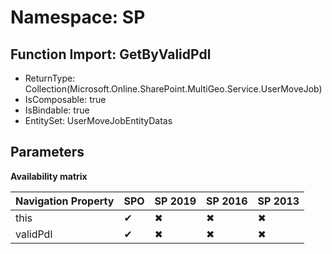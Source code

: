 # Namespace: SP

## Function Import: GetByValidPdl

- ReturnType: Collection(Microsoft.Online.SharePoint.MultiGeo.Service.UserMoveJob)
- IsComposable: true
- IsBindable: true
- EntitySet: UserMoveJobEntityDatas

## Parameters

**Availability matrix**

Navigation Property | SPO | SP 2019 | SP 2016 | SP 2013
----------|-----|---------|---------|--------
this | ✔ | ✖ | ✖ | ✖
validPdl | ✔ | ✖ | ✖ | ✖
